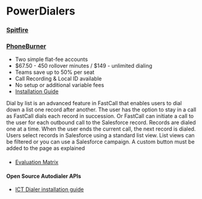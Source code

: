 # PowerDialers

### [Spitfire](https://www.spitfiredialers.com/index.php/spitfire-products/spitfire-enterprise-dialer-spe.html)

### [PhoneBurner](https://appexchange.salesforce.com/listingDetail?listingId=a0N3000000B4ItCEAV)
- Two simple flat-fee accounts
- $67.50 - 450 rollover minutes / $149 - unlimited dialing
- Teams save up to 50% per seat
- Call Recording & Local ID available
- No setup or additional variable fees
- [Installation Guide](https://www.phoneburner.com/docs/Salesforce_Install.pdf)

Dial by list is an advanced feature in FastCall that enables users to dial down a list one record after another. The user has the option to stay in a call as FastCall dials each record in succession. Or FastCall can initiate a call to the user for each outbound call to the Salesforce record. Records are dialed one at a time. When the user ends the current call, the next record is dialed. Users select records in Salesforce using a standard list view. List views can be filtered or you can use a Salesforce campaign. A custom button must be added to the page as explained 


####
 * [Evaluation Matrix](https://docs.google.com/spreadsheets/d/1h1-yO1X3Ajs9So6rY_vHSwLsU8u6KJOQxlQZli6ORZk/edit#gid=1915105809)

#### Open Source Autodialer APIs
 * [ICT Dialer installation guide](http://www.ictdialer.org/content/installation-guide)
